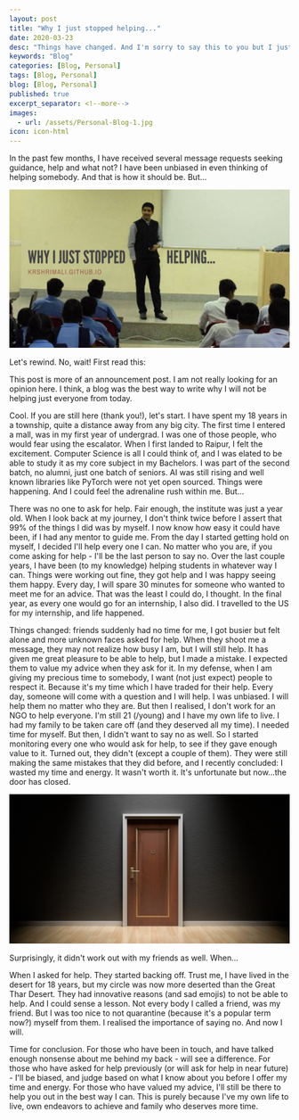```yaml
---
layout: post
title: "Why I just stopped helping..."
date: 2020-03-23
desc: "Things have changed. And I'm sorry to say this to you but I just stopped helping..."
keywords: "Blog"
categories: [Blog, Personal]
tags: [Blog, Personal]
blog: [Blog, Personal]
published: true
excerpt_separator: <!--more-->
images:
  - url: /assets/Personal-Blog-1.jpg
icon: icon-html
---
```


In the past few months, I have received several message requests seeking guidance, help and what not? I have been unbiased in even thinking of helping somebody. And that is how it should be. But...

<!--more-->

<img src="/assets/Personal-Blog-1.jpg"/>

Let's rewind. No, wait! First read this:

This post is more of an announcement post. I am not really looking for an opinion here. I think, a blog was the best way to write why I will not be helping just everyone from today.

Cool. If you are still here (thank you!), let's start. I have spent my 18 years in a township, quite a distance away from any big city. The first time I entered a mall, was in my first year of undergrad. I was one of those people, who would fear using the escalator. When I first landed to Raipur, I felt the excitement. Computer Science is all I could think of, and I was elated to be able to study it as my core subject in my Bachelors. I was part of the second batch, no alumni, just one batch of seniors. AI was still rising and well known libraries like PyTorch were not yet open sourced. Things were happening. And I could feel the adrenaline rush within me. But...

There was no one to ask for help. Fair enough, the institute was just a year old. When I look back at my journey, I don't think twice before I assert that 99% of the things I did was by myself. I now know how easy it could have been, if I had any mentor to guide me. From the day I started getting hold on myself, I decided I'll help every one I can. No matter who you are, if you come asking for help - I'll be the last person to say no. Over the last couple years, I have been (to my knowledge) helping students in whatever way I can. Things were working out fine, they got help and I was happy seeing them happy. Every day, I will spare 30 minutes for someone who wanted to meet me for an advice. That was the least I could do, I thought. In the final year, as every one would go for an internship, I also did. I travelled to the US for my internship, and life happened.

Things changed: friends suddenly had no time for me, I got busier but felt alone and more unknown faces asked for help. When they shoot me a message, they may not realize how busy I am, but I will still help. It has given me great pleasure to be able to help, but I made a mistake. I expected them to value my advice when they ask for it. In my defense, when I am giving my precious time to somebody, I want (not just expect) people to respect it. Because it's my time which I have traded for their help. Every day, someone will come with a question and I will help. I was unbiased. I will help them no matter who they are. But then I realised, I don't work for an NGO to help everyone. I'm still 21 (/young) and I have my own life to live. I had my family to be taken care off (and they deserved all my time). I needed time for myself. But then, I didn't want to say no as well. So I started monitoring every one who would ask for help, to see if they gave enough value to it. Turned out, they didn't (except a couple of them). They were still making the same mistakes that they did before, and I recently concluded: I wasted my time and energy. It wasn't worth it. It's unfortunate but now...the door has closed.

<img src="/assets/door-closed.jpg"/>

Surprisingly, it didn't work out with my friends as well. When...

When I asked for help. They started backing off. Trust me, I have lived in the desert for 18 years, but my circle was now more deserted than the Great Thar Desert. They had innovative reasons (and sad emojis) to not be able to help. And I could sense a lesson. Not every body I called a friend, was my friend. But I was too nice to not quarantine (because it's a popular term now?) myself from them. I realised the importance of saying no. And now I will.

Time for conclusion. For those who have been in touch, and have talked enough nonsense about me behind my back - will see a difference. For those who have asked for help previously (or will ask for help in near future) - I'll be biased, and judge based on what I know about you before I offer my time and energy. For those who have valued my advice, I'll still be there to help you out in the best way I can. This is purely because I've my own life to live, own endeavors to achieve and family who deserves more time.
